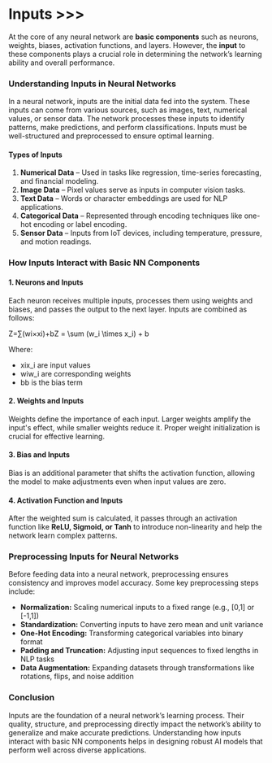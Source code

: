# Inputs >>>

At the core of any neural network are **basic components** such as neurons, weights, biases, activation functions, and layers. However, the **input** to these components plays a crucial role in determining the network’s learning ability and overall performance.

### **Understanding Inputs in Neural Networks**

In a neural network, inputs are the initial data fed into the system. These inputs can come from various sources, such as images, text, numerical values, or sensor data. The network processes these inputs to identify patterns, make predictions, and perform classifications. Inputs must be well-structured and preprocessed to ensure optimal learning.

#### **Types of Inputs**

1. **Numerical Data** – Used in tasks like regression, time-series forecasting, and financial modeling.
2. **Image Data** – Pixel values serve as inputs in computer vision tasks.
3. **Text Data** – Words or character embeddings are used for NLP applications.
4. **Categorical Data** – Represented through encoding techniques like one-hot encoding or label encoding.
5. **Sensor Data** – Inputs from IoT devices, including temperature, pressure, and motion readings.

### **How Inputs Interact with Basic NN Components**

#### **1. Neurons and Inputs**

Each neuron receives multiple inputs, processes them using weights and biases, and passes the output to the next layer. Inputs are combined as follows:

Z=∑(wi×xi)+bZ = \sum (w\_i \times x\_i) + b

Where:

* xix\_i are input values
* wiw\_i are corresponding weights
* bb is the bias term

#### **2. Weights and Inputs**

Weights define the importance of each input. Larger weights amplify the input's effect, while smaller weights reduce it. Proper weight initialization is crucial for effective learning.

#### **3. Bias and Inputs**

Bias is an additional parameter that shifts the activation function, allowing the model to make adjustments even when input values are zero.

#### **4. Activation Function and Inputs**

After the weighted sum is calculated, it passes through an activation function like **ReLU, Sigmoid, or Tanh** to introduce non-linearity and help the network learn complex patterns.

### **Preprocessing Inputs for Neural Networks**

Before feeding data into a neural network, preprocessing ensures consistency and improves model accuracy. Some key preprocessing steps include:

* **Normalization:** Scaling numerical inputs to a fixed range (e.g., \[0,1] or \[-1,1])
* **Standardization:** Converting inputs to have zero mean and unit variance
* **One-Hot Encoding:** Transforming categorical variables into binary format
* **Padding and Truncation:** Adjusting input sequences to fixed lengths in NLP tasks
* **Data Augmentation:** Expanding datasets through transformations like rotations, flips, and noise addition

### **Conclusion**

Inputs are the foundation of a neural network’s learning process. Their quality, structure, and preprocessing directly impact the network’s ability to generalize and make accurate predictions. Understanding how inputs interact with basic NN components helps in designing robust AI models that perform well across diverse applications.
